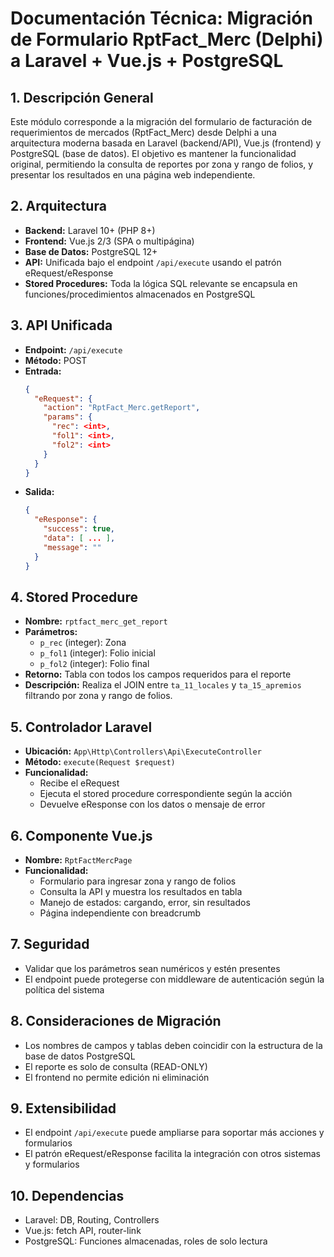 # Documentación Técnica: Migración de Formulario RptFact_Merc (Delphi) a Laravel + Vue.js + PostgreSQL

## 1. Descripción General
Este módulo corresponde a la migración del formulario de facturación de requerimientos de mercados (RptFact_Merc) desde Delphi a una arquitectura moderna basada en Laravel (backend/API), Vue.js (frontend) y PostgreSQL (base de datos). El objetivo es mantener la funcionalidad original, permitiendo la consulta de reportes por zona y rango de folios, y presentar los resultados en una página web independiente.

## 2. Arquitectura
- **Backend:** Laravel 10+ (PHP 8+)
- **Frontend:** Vue.js 2/3 (SPA o multipágina)
- **Base de Datos:** PostgreSQL 12+
- **API:** Unificada bajo el endpoint `/api/execute` usando el patrón eRequest/eResponse
- **Stored Procedures:** Toda la lógica SQL relevante se encapsula en funciones/procedimientos almacenados en PostgreSQL

## 3. API Unificada
- **Endpoint:** `/api/execute`
- **Método:** POST
- **Entrada:**
  ```json
  {
    "eRequest": {
      "action": "RptFact_Merc.getReport",
      "params": {
        "rec": <int>,
        "fol1": <int>,
        "fol2": <int>
      }
    }
  }
  ```
- **Salida:**
  ```json
  {
    "eResponse": {
      "success": true,
      "data": [ ... ],
      "message": ""
    }
  }
  ```

## 4. Stored Procedure
- **Nombre:** `rptfact_merc_get_report`
- **Parámetros:**
  - `p_rec` (integer): Zona
  - `p_fol1` (integer): Folio inicial
  - `p_fol2` (integer): Folio final
- **Retorno:** Tabla con todos los campos requeridos para el reporte
- **Descripción:** Realiza el JOIN entre `ta_11_locales` y `ta_15_apremios` filtrando por zona y rango de folios.

## 5. Controlador Laravel
- **Ubicación:** `App\Http\Controllers\Api\ExecuteController`
- **Método:** `execute(Request $request)`
- **Funcionalidad:**
  - Recibe el eRequest
  - Ejecuta el stored procedure correspondiente según la acción
  - Devuelve eResponse con los datos o mensaje de error

## 6. Componente Vue.js
- **Nombre:** `RptFactMercPage`
- **Funcionalidad:**
  - Formulario para ingresar zona y rango de folios
  - Consulta la API y muestra los resultados en tabla
  - Manejo de estados: cargando, error, sin resultados
  - Página independiente con breadcrumb

## 7. Seguridad
- Validar que los parámetros sean numéricos y estén presentes
- El endpoint puede protegerse con middleware de autenticación según la política del sistema

## 8. Consideraciones de Migración
- Los nombres de campos y tablas deben coincidir con la estructura de la base de datos PostgreSQL
- El reporte es solo de consulta (READ-ONLY)
- El frontend no permite edición ni eliminación

## 9. Extensibilidad
- El endpoint `/api/execute` puede ampliarse para soportar más acciones y formularios
- El patrón eRequest/eResponse facilita la integración con otros sistemas y formularios

## 10. Dependencias
- Laravel: DB, Routing, Controllers
- Vue.js: fetch API, router-link
- PostgreSQL: Funciones almacenadas, roles de solo lectura
